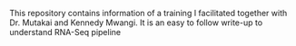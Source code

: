 This repository contains information of a training I facilitated together with Dr. Mutakai and Kennedy Mwangi. It is an easy to
follow write-up to understand RNA-Seq pipeline
